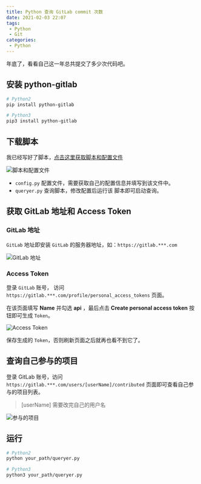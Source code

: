 ```yaml
---
title: Python 查询 GitLab commit 次数
date: 2021-02-03 22:07
tags:
 - Python
 - Git
categories:
 - Python
---
```


年底了，看看自己这一年总共提交了多少次代码吧。

## 安装 python-gitlab

```bash
# Python2
pip install python-gitlab

# Python3
pip3 install python-gitlab
```

## 下载脚本

我已经写好了脚本，[点击这里获取脚本和配置文件](https://github.com/shichaohui/PythonUtils/tree/main/gitlab/commit)

![脚本和配置文件](https://img-blog.csdnimg.cn/img_convert/a1d1d2cfea841ecd2c57ba69edfd1472.png)

* `config.py` 配置文件，需要获取自己的配置信息并填写到该文件中。
* `queryer.py` 查询脚本，修改配置后运行该 脚本即可启动查询。

## 获取 GitLab 地址和 Access Token

### GitLab 地址

`GitLab` 地址即安装 `GitLab` 的服务器地址，如：`https://gitlab.***.com`

![GitLab 地址](https://img-blog.csdnimg.cn/img_convert/85604e88745568db9f8eb3644bcdccbd.png)

### Access Token

登录 `GitLab` 账号， 访问 `https://gitlab.***.com/profile/personal_access_tokens` 页面。

在该页面填写 **Name** 并勾选 **api** ，最后点击 **Create personal access token** 按钮即可生成 `Token`。

![Access Token](https://img-blog.csdnimg.cn/img_convert/990aca796275f3c837838fb87066ffeb.png)

保存生成的 `Token`，否则刷新页面之后就再也看不到它了。

## 查询自己参与的项目

登录 GitLab 账号，访问 `https://gitlab.***.com/users/[userName]/contributed` 页面即可查看自己参与的项目列表。

> [userName] 需要改完自己的用户名

![参与的项目](https://img-blog.csdnimg.cn/img_convert/256d76731544e1a3873057d731407a04.png)

## 运行

```bash
# Python2
python your_path/queryer.py

# Python3
python3 your_path/queryer.py
```

